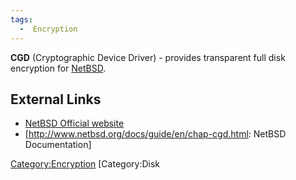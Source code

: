 ```yaml
---
tags:
  -  Encryption
---
```

**CGD** (Cryptographic Device Driver) - provides transparent full disk
encryption for [NetBSD](netbsd.md).

## External Links

- [NetBSD Official website](http://www.netbsd.org/)
- \[<http://www.netbsd.org/docs/guide/en/chap-cgd.html>: NetBSD
  Documentation\]

[Category:Encryption](category:encryption.md) [Category:Disk
